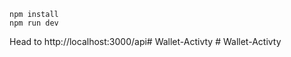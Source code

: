 ```
npm install
npm run dev
```

Head to http://localhost:3000/api#   W a l l e t - A c t i v t y  
 #   W a l l e t - A c t i v t y  
 